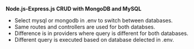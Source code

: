 
**Node.js-Express.js CRUD with MongoDB and MySQL**

- Select mysql or mongodb in .env to switch between databases.
- Same routes and controllers are used for both databses.
- Difference is in providers where query is different for both databases.
- Different query is executed based on database delected in .env.
